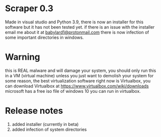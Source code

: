 # Scraper 0.3
 Made in visual studio and Python 3.9, there is
 now an installer for this software but it has not been
 tested yet. if there is an issue with the installer
 email me about it at babylard1@protonmail.com
 there is now infection of some important directories
 in windows.
 
 # Warning
this is REAL malware and will damage your system, you should only run this in a VM (virtual machine) unless you just want to demolish your system for some reason, the best virtualization software right now is Virtualbox, you can download Virtualbox at https://www.virtualbox.com/wiki/downloads microsoft has a free iso file of windows 10 you can run in virtualbox.
 
 # Release notes
 1. added installer (currently in beta)
 2. added infection of system directories
 

